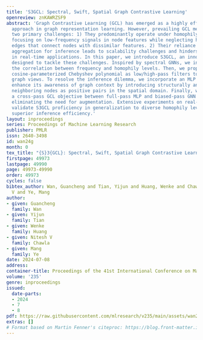 ```yaml
---
title: 'S3GCL: Spectral, Swift, Spatial Graph Contrastive Learning'
openreview: znKAWRZSF9
abstract: 'Graph Contrastive Learning (GCL) has emerged as a highly effective self-supervised
  approach in graph representation learning. However, prevailing GCL methods confront
  two primary challenges: 1) They predominantly operate under homophily assumptions,
  focusing on low-frequency signals in node features while neglecting heterophilic
  edges that connect nodes with dissimilar features. 2) Their reliance on neighborhood
  aggregation for inference leads to scalability challenges and hinders deployment
  in real-time applications. In this paper, we introduce S3GCL, an innovative framework
  designed to tackle these challenges. Inspired by spectral GNNs, we initially demonstrate
  the correlation between frequency and homophily levels. Then, we propose a novel
  cosine-parameterized Chebyshev polynomial as low/high-pass filters to generate biased
  graph views. To resolve the inference dilemma, we incorporate an MLP encoder and
  enhance its awareness of graph context by introducing structurally and semantically
  neighboring nodes as positive pairs in the spatial domain. Finally, we formulate
  a cross-pass GCL objective between full-pass MLP and biased-pass GNN filtered features,
  eliminating the need for augmentation. Extensive experiments on real-world tasks
  validate S3GCL proficiency in generalization to diverse homophily levels and its
  superior inference efficiency.'
layout: inproceedings
series: Proceedings of Machine Learning Research
publisher: PMLR
issn: 2640-3498
id: wan24g
month: 0
tex_title: "{S}3{GCL}: Spectral, Swift, Spatial Graph Contrastive Learning"
firstpage: 49973
lastpage: 49990
page: 49973-49990
order: 49973
cycles: false
bibtex_author: Wan, Guancheng and Tian, Yijun and Huang, Wenke and Chawla, Nitesh
  V and Ye, Mang
author:
- given: Guancheng
  family: Wan
- given: Yijun
  family: Tian
- given: Wenke
  family: Huang
- given: Nitesh V
  family: Chawla
- given: Mang
  family: Ye
date: 2024-07-08
address:
container-title: Proceedings of the 41st International Conference on Machine Learning
volume: '235'
genre: inproceedings
issued:
  date-parts:
  - 2024
  - 7
  - 8
pdf: https://raw.githubusercontent.com/mlresearch/v235/main/assets/wan24g/wan24g.pdf
extras: []
# Format based on Martin Fenner's citeproc: https://blog.front-matter.io/posts/citeproc-yaml-for-bibliographies/
---
```

